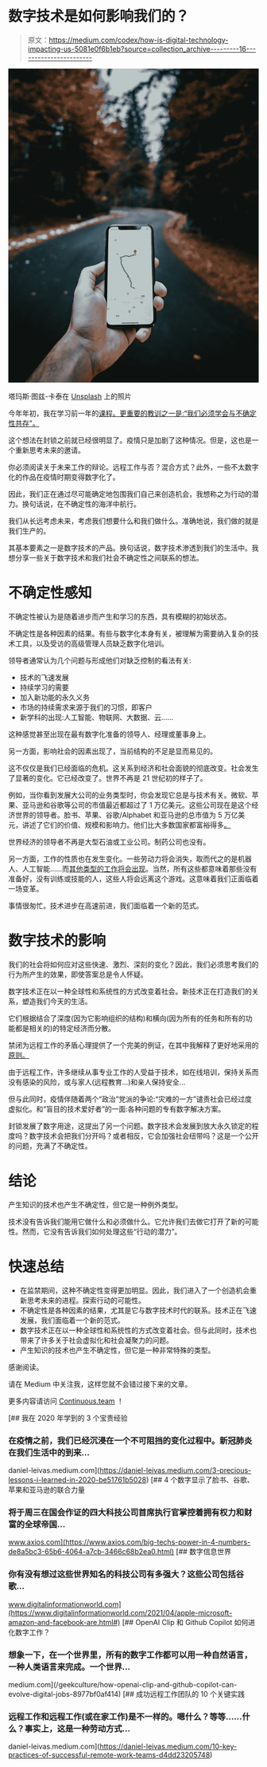 # 数字技术是如何影响我们的？

> 原文：<https://medium.com/codex/how-is-digital-technology-impacting-us-5081e0f6b1eb?source=collection_archive---------16----------------------->

![](img/760c88fbedaccae7e6e2faebae454cdb.png)

塔玛斯·图兹-卡泰在 [Unsplash](https://unsplash.com?utm_source=medium&utm_medium=referral) 上的照片

今年年初，我在学习前一年的[课程。更重要的教训之一是:“我们必须学会与不确定性共存”。](https://daniel-leivas.medium.com/3-precious-lessons-i-learned-in-2020-be51761b5028)

这个想法在封锁之前就已经很明显了。疫情只是加剧了这种情况。但是，这也是一个重新思考未来的邀请。

你必须阅读关于未来工作的辩论。远程工作与否？混合方式？此外，一些不太数字化的作品在疫情时期变得数字化了。

因此，我们正在通过尽可能确定地包围我们自己来创造机会，我想称之为行动的潜力。换句话说，在不确定性的海洋中航行。

我们从长远考虑未来，考虑我们想要什么和我们做什么。准确地说，我们做的就是我们生产的。

其基本要素之一是数字技术的产品。换句话说，数字技术渗透到我们的生活中。我想分享一些关于数字技术和我们社会不确定性之间联系的想法。

# 不确定性感知

不确定性被认为是随着进步而产生和学习的东西，具有模糊的初始状态。

不确定性是各种因素的结果。有些与数字化本身有关，被理解为需要纳入复杂的技术工具，以及受访的高级管理人员缺乏数字化培训。

领导者通常认为几个问题与形成他们对缺乏控制的看法有关:

*   技术的飞速发展
*   持续学习的需要
*   加入新功能的永久义务
*   市场的持续需求来源于我们的习惯，即客户
*   新学科的出现:人工智能、物联网、大数据、云……

这种感觉甚至出现在最有数字化准备的领导人、经理或董事身上。

另一方面，影响社会的因素出现了，当前结构的不足是显而易见的。

这不仅仅是我们已经面临的危机。这关系到经济和社会面貌的彻底改变。社会发生了显著的变化。它已经改变了。世界不再是 21 世纪初的样子了。

例如，当你看到发展大公司的业务类型时，你会发现它总是与技术有关。微软、苹果、亚马逊和谷歌等公司的市值最近都超过了 1 万亿美元。这些公司现在是这个经济世界的领导者。脸书、苹果、谷歌/Alphabet 和亚马逊的总市值为 5 万亿美元，讲述了它们的价值、规模和影响力。他们比大多数国家都富裕得多[。](https://www.digitalinformationworld.com/2021/04/apple-microsoft-amazon-and-facebook-are.html#)

世界经济的领导者不再是大型石油或工业公司。制药公司也没有。

另一方面，工作的性质也在发生变化。一些劳动力将会消失，取而代之的是机器人、人工智能……而[其他类型的工作将会出现](/geekculture/how-openai-clip-and-github-copilot-can-evolve-digital-jobs-8977bf0af414)。当然，所有这些都意味着那些没有准备好，没有训练或技能的人，这些人将会远离这个游戏。这意味着我们正面临着一场变革。

事情很匆忙。技术进步在高速前进，我们面临着一个新的范式。

# 数字技术的影响

我们的社会将如何应对这些快速、激烈、深刻的变化？因此，我们必须思考我们的行为所产生的效果，即使答案总是令人怀疑。

数字技术正在以一种全球性和系统性的方式改变着社会。新技术正在打造我们的关系，塑造我们今天的生活。

它们根据结合了深度(因为它影响组织的结构)和横向(因为所有的任务和所有的功能都是相关的)的特定经济而分散。

禁闭为远程工作的矛盾心理提供了一个完美的例证，在其中我解释了更好地采用的[原则。](https://daniel-leivas.medium.com/10-key-practices-of-successful-remote-work-teams-d4dd23205748)

由于远程工作，许多继续从事专业工作的人受益于技术，如在线培训，保持关系而没有感染的风险，或与家人(远程教育…)和亲人保持安全...

但与此同时，疫情伴随着两个“政治”党派的争论:“灾难的一方”谴责社会已经过度虚拟化。和“盲目的技术爱好者”的一面:各种问题的专有数字解决方案。

封锁发展了数字用途，这提出了另一个问题。数字技术会发展到放大永久锁定的程度吗？数字技术会把我们分开吗？或者相反，它会加强社会纽带吗？这是一个公开的问题，充满了不确定性。

# 结论

产生知识的技术也产生不确定性，但它是一种例外类型。

技术没有告诉我们能用它做什么和必须做什么。它允许我们去做它打开了新的可能性。然而，它没有告诉我们如何处理这些“行动的潜力”。

# **快速总结**

*   在监禁期间，这种不确定性变得更加明显。因此，我们进入了一个创造机会重新思考未来的进程。探索行动的可能性。
*   不确定性是各种因素的结果，尤其是它与数字技术时代的联系。技术正在飞速发展，我们面临着一个新的范式。
*   数字技术正在以一种全球性和系统性的方式改变着社会。但与此同时，技术也带来了许多关于社会虚拟化和社会凝聚力的问题。
*   产生知识的技术也产生不确定性，但它是一种非常特殊的类型。

感谢阅读。

请在 Medium 中关注我，这样您就不会错过接下来的文章。

更多内容请访问 [Continuous.team](https://continuous.team/blog) ！

[](https://daniel-leivas.medium.com/3-precious-lessons-i-learned-in-2020-be51761b5028) [## 我在 2020 年学到的 3 个宝贵经验

### 在疫情之前，我们已经沉浸在一个不可阻挡的变化过程中。新冠肺炎在我们生活中的到来…

daniel-leivas.medium.com](https://daniel-leivas.medium.com/3-precious-lessons-i-learned-in-2020-be51761b5028) [](https://www.axios.com/big-techs-power-in-4-numbers-de8a5bc3-65b6-4064-a7cb-3466c68b2ea0.html) [## 4 个数字显示了脸书、谷歌、苹果和亚马逊的联合力量

### 将于周三在国会作证的四大科技公司首席执行官掌控着拥有权力和财富的全球帝国…

www.axios.com](https://www.axios.com/big-techs-power-in-4-numbers-de8a5bc3-65b6-4064-a7cb-3466c68b2ea0.html) [](https://www.digitalinformationworld.com/2021/04/apple-microsoft-amazon-and-facebook-are.html#) [## 数字信息世界

### 你有没有想过这些世界知名的科技公司有多强大？这些公司包括谷歌…

www.digitalinformationworld.com](https://www.digitalinformationworld.com/2021/04/apple-microsoft-amazon-and-facebook-are.html#) [](/geekculture/how-openai-clip-and-github-copilot-can-evolve-digital-jobs-8977bf0af414) [## OpenAI Clip 和 Github Copilot 如何进化数字工作？

### 想象一下，在一个世界里，所有的数字工作都可以用一种自然语言，一种人类语言来完成。一个世界…

medium.com](/geekculture/how-openai-clip-and-github-copilot-can-evolve-digital-jobs-8977bf0af414) [](https://daniel-leivas.medium.com/10-key-practices-of-successful-remote-work-teams-d4dd23205748) [## 成功远程工作团队的 10 个关键实践

### 远程工作和远程工作(或在家工作)是不一样的。嗯什么？等等……什么？事实上，这是一种劳动方式…

daniel-leivas.medium.com](https://daniel-leivas.medium.com/10-key-practices-of-successful-remote-work-teams-d4dd23205748)